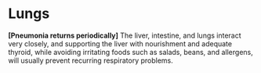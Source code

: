 # Lungs

**[Pneumonia returns periodically]**
The liver, intestine, and lungs interact very closely, and supporting the liver with nourishment and adequate thyroid, while avoiding irritating foods such as salads, beans, and allergens, will usually prevent recurring respiratory problems.
